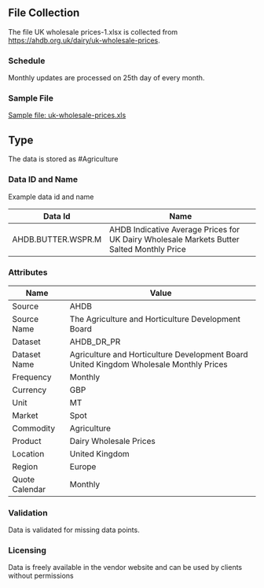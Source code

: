 ## File Collection

The file UK wholesale prices-1.xlsx is collected from https://ahdb.org.uk/dairy/uk-wholesale-prices.

### Schedule

Monthly updates are processed on 25th day of every month.

### Sample File

[Sample file: uk-wholesale-prices.xls](pathname:///file-samples/UK%20wholesale%20prices-1.xlsx)

## Type

The data is stored as #Agriculture

### Data ID and Name

Example data id and name

|**Data Id**|**Name**|
|-|-|
|AHDB.BUTTER.WSPR.M|AHDB Indicative Average Prices for UK Dairy Wholesale Markets Butter Salted Monthly Price|

### Attributes

|Name|Value|
|-|-|
|Source|AHDB|
|Source Name|The Agriculture and Horticulture Development Board|
|Dataset|AHDB_DR_PR|
|Dataset Name|Agriculture and Horticulture Development Board United Kingdom Wholesale Monthly Prices|
|Frequency|Monthly|
|Currency|GBP|
|Unit|MT|
|Market|Spot|
|Commodity|Agriculture|
|Product|Dairy Wholesale Prices|
|Location|United Kingdom|
|Region|Europe|
|Quote Calendar|Monthly|

### Validation

Data is validated for missing data points.

### Licensing

Data is freely available in the vendor website and can be used by clients without permissions